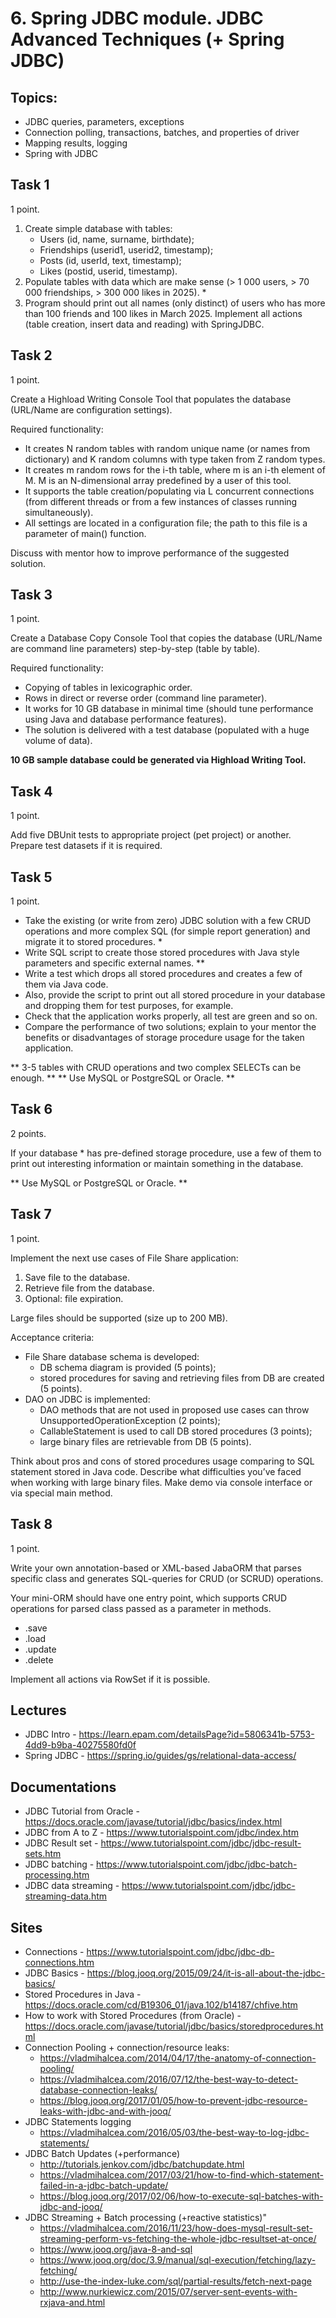 # 6. Spring JDBC module. JDBC Advanced Techniques (+ Spring JDBC)

## Topics: 

- JDBC queries, parameters, exceptions
- Connection polling, transactions, batches, and properties of driver 
- Mapping results, logging
- Spring with JDBC

## Task 1

1 point.

1. Create simple database with tables:
    - Users (id, name, surname, birthdate);
    - Friendships (userid1, userid2, timestamp);
    - Posts (id, userId, text, timestamp);
    - Likes (postid, userid, timestamp).
2. Populate tables with data which are make sense (> 1 000 users, > 70 000 friendships, > 300 000 likes in 2025). *
3. Program should print out all names (only distinct) of users who has more than 100 friends and 100 likes in March 2025. Implement all actions (table creation, insert data and reading) with SpringJDBC.

## Task 2

1 point.

Create a Highload Writing Console Tool that populates the database (URL/Name are configuration settings).

Required functionality:
- It creates N random tables with random unique name (or names from dictionary) and K random columns with type taken from Z random types.
- It creates m random rows for the i-th table, where m is an i-th element of M. M is an N-dimensional array predefined by a user of this tool.
- It supports the table creation/populating via L concurrent connections (from different threads or from a few instances of classes running simultaneously).
- All settings are located in a configuration file; the path to this file is a parameter of main() function.

Discuss with mentor how to improve performance of the suggested solution. 

## Task 3

1 point.

Create a Database Copy Console Tool that copies the database (URL/Name are command line parameters) step-by-step (table by table).

Required functionality:
- Copying of tables in lexicographic order.
- Rows in direct or reverse order (command line parameter).
- It works for 10 GB database in minimal time (should tune performance using Java and database performance features).
- The solution is delivered with a test database (populated with a huge volume of data).

**10 GB sample database could be generated via Highload Writing Tool.**

## Task 4 

1 point.

Add five DBUnit tests to appropriate project (pet project) or another. Prepare test datasets if it is required.

## Task 5

1 point.

- Take the existing (or write from zero) JDBC solution with a few CRUD operations and more complex SQL (for simple report generation) and migrate it to stored procedures. *
- Write SQL script to create those stored procedures with Java style parameters and specific external names. **
- Write a test which drops all stored procedures and creates a few of them via Java code.
- Also, provide the script to print out all stored procedure in your database and dropping them for test purposes, for example.
- Check that the application works properly, all test are green and so on.
- Compare the performance of two solutions; explain to your mentor the benefits or disadvantages of storage procedure usage for the taken application.

** 3-5 tables with CRUD operations and two complex SELECTs can be enough. **
** Use MySQL or PostgreSQL or Oracle. **

## Task 6 

2 points.

If your database * has pre-defined storage procedure, use a few of them to print out interesting information or maintain something in the database.

** Use MySQL or PostgreSQL or Oracle. **

## Task 7

1 point.

Implement the next use cases of File Share application:

1. Save file to the database.
2. Retrieve file from the database.
3. Optional: file expiration.

Large files should be supported (size up to 200 MB).

Acceptance criteria:
- File Share database schema is developed:
    - DB schema diagram is provided (5 points);
    - stored procedures for saving and retrieving files from DB are created (5 points).
- DAO on JDBC is implemented:
    - DAO methods that are not used in proposed use cases can throw UnsupportedOperationException (2 points);
    - CallableStatement is used to call DB stored procedures (3 points);
    - large binary files are retrievable from DB (5 points).

Think about pros and cons of stored procedures usage comparing to SQL statement stored in Java code. Describe what difficulties you’ve faced when working with large binary files. Make demo via console interface or via special main method.

## Task 8

1 point.

Write your own annotation-based or XML-based JabaORM that parses specific class and generates SQL-queries for CRUD (or SCRUD) operations.

Your mini-ORM should have one entry point, which supports CRUD operations for parsed class passed as a parameter in methods.

- .save
- .load
- .update
- .delete

Implement all actions via RowSet if it is possible.

## Lectures

- JDBC Intro - https://learn.epam.com/detailsPage?id=5806341b-5753-4dd9-b9ba-40275580fd0f
- Spring JDBC - https://spring.io/guides/gs/relational-data-access/

## Documentations

- JDBC Tutorial from Oracle - https://docs.oracle.com/javase/tutorial/jdbc/basics/index.html
- JDBC from A to Z - https://www.tutorialspoint.com/jdbc/index.htm
- JDBC Result set - https://www.tutorialspoint.com/jdbc/jdbc-result-sets.htm
- JDBC batching - https://www.tutorialspoint.com/jdbc/jdbc-batch-processing.htm
- JDBC data streaming - https://www.tutorialspoint.com/jdbc/jdbc-streaming-data.htm

## Sites

- Connections - https://www.tutorialspoint.com/jdbc/jdbc-db-connections.htm
- JDBC Basics - https://blog.jooq.org/2015/09/24/it-is-all-about-the-jdbc-basics/
- Stored Procedures in Java - https://docs.oracle.com/cd/B19306_01/java.102/b14187/chfive.htm
- How to work with Stored Procedures (from Oracle) - https://docs.oracle.com/javase/tutorial/jdbc/basics/storedprocedures.html
- Connection Pooling + connection/resource leaks: 
    - https://vladmihalcea.com/2014/04/17/the-anatomy-of-connection-pooling/
    - https://vladmihalcea.com/2016/07/12/the-best-way-to-detect-database-connection-leaks/
    - https://blog.jooq.org/2017/01/05/how-to-prevent-jdbc-resource-leaks-with-jdbc-and-with-jooq/
- JDBC Statements logging
    - https://vladmihalcea.com/2016/05/03/the-best-way-to-log-jdbc-statements/
- JDBC Batch Updates (+performance)
    - http://tutorials.jenkov.com/jdbc/batchupdate.html
    - https://vladmihalcea.com/2017/03/21/how-to-find-which-statement-failed-in-a-jdbc-batch-update/
    - https://blog.jooq.org/2017/02/06/how-to-execute-sql-batches-with-jdbc-and-jooq/
- JDBC Streaming + Batch processing (+reactive statistics)"
    - https://vladmihalcea.com/2016/11/23/how-does-mysql-result-set-streaming-perform-vs-fetching-the-whole-jdbc-resultset-at-once/
    - https://www.jooq.org/java-8-and-sql
    - https://www.jooq.org/doc/3.9/manual/sql-execution/fetching/lazy-fetching/
    - http://use-the-index-luke.com/sql/partial-results/fetch-next-page
    - http://www.nurkiewicz.com/2015/07/server-sent-events-with-rxjava-and.html
